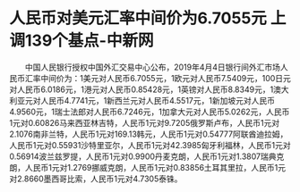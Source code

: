 # 人民币对美元汇率中间价为6.7055元 上调139个基点-中新网

　　中国人民银行授权中国外汇交易中心公布，2019年4月4日银行间外汇市场人民币汇率中间价为：1美元对人民币6.7055元，1欧元对人民币7.5409元，100日元对人民币6.0186元，1港元对人民币0.85428元，1英镑对人民币8.8349元，1澳大利亚元对人民币4.7741元，1新西兰元对人民币4.5517元，1新加坡元对人民币4.9560元，1瑞士法郎对人民币6.7246元，1加拿大元对人民币5.0262元，人民币1元对0.60826马来西亚林吉特，人民币1元对9.7205俄罗斯卢布，人民币1元对2.1076南非兰特，人民币1元对169.13韩元，人民币1元对0.54777阿联酋迪拉姆，人民币1元对0.55931沙特里亚尔，人民币1元对42.3985匈牙利福林，人民币1元对0.56914波兰兹罗提，人民币1元对0.9900丹麦克朗，人民币1元对1.3807瑞典克朗，人民币1元对1.2769挪威克朗，人民币1元对0.83856土耳其里拉，人民币1元对2.8660墨西哥比索，人民币1元对4.7305泰铢。
